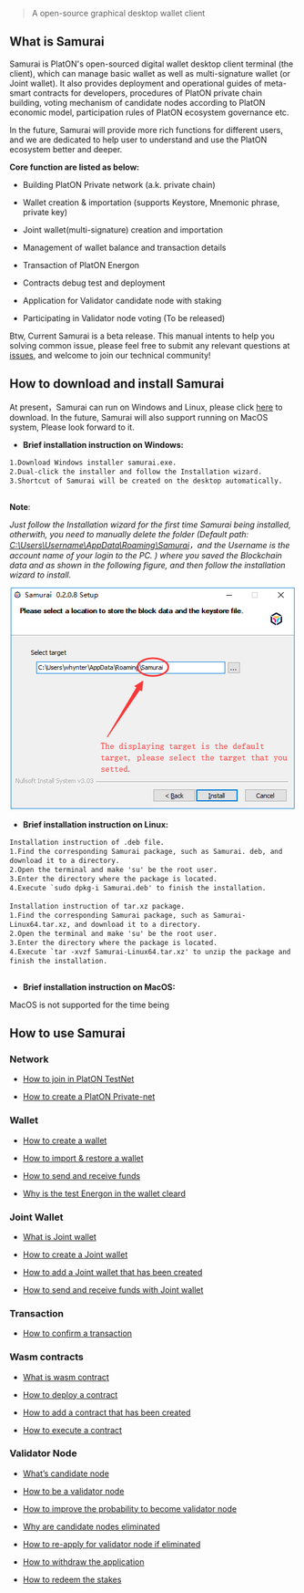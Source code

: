 > A open-source graphical desktop wallet client

## What is Samurai

Samurai is PlatON's open-sourced digital wallet desktop client terminal (the client), which can manage basic wallet as well as multi-signature wallet (or Joint wallet). It also provides deployment and operational guides of meta-smart contracts for developers, procedures of PlatON private chain building, voting mechanism of candidate nodes according to PlatON economic model, participation rules of PlatON ecosystem governance etc.

In the future, Samurai will provide more rich functions for different users, and we are dedicated to help user to understand and use the PlatON ecosystem better and deeper.

**Core function are listed as below:**

- Building PlatON Private network (a.k. private chain)

- Wallet creation & importation (supports Keystore, Mnemonic phrase, private key)

- Joint wallet(multi-signature) creation and importation 

- Management of wallet balance and transaction details

- Transaction of PlatON Energon

- Contracts debug test and deployment

- Application for Validator candidate node with staking

- Participating in Validator node voting (To be released)

Btw, Current Samurai is a beta release. This manual intents to help you solving common issue, please feel free to submit any relevant questions at [issues](https://github.com/PlatONnetwork/wiki/issues),  and welcome to join our technical community!


## How to download and install Samurai

At present，Samurai can run on Windows and Linux, please click [here](https://github.com/PlatONnetwork/Samurai/releases) to download. In the future, Samurai will also support running on MacOS system, Please look forward to it. 

+ **Brief installation instruction on Windows:**


```
1.Download Windows installer samurai.exe.
2.Dual-click the installer and follow the Installation wizard.
3.Shortcut of Samurai will be created on the desktop automatically.


```
**Note**:  

*Just follow the Installation wizard for the first time Samurai being  installed, otherwith,  you need to manually delete the folder (Default path: <u>C:\Users\Username\AppData\Roaming\Samurai</u>，and the Username is the account name of your login to the PC. ) where you saved the Blockchain data and as shown in the following figure, and then follow the installation wizard to install.*

![Image text](en-us/_platon-samurai-EN/image/Keystore_address.png)



+ **Brief installation instruction on Linux:**


```
Installation instruction of .deb file.
1.Find the corresponding Samurai package, such as Samurai. deb, and download it to a directory.
2.Open the terminal and make 'su' be the root user.
3.Enter the directory where the package is located.
4.Execute `sudo dpkg-i Samurai.deb' to finish the installation.

Installation instruction of tar.xz package.
1.Find the corresponding Samurai package, such as Samurai-Linux64.tar.xz, and download it to a directory.
2.Open the terminal and make 'su' be the root user.
3.Enter the directory where the package is located.
4.Execute `tar -xvzf Samurai-Linux64.tar.xz' to unzip the package and finish the installation.


```
+ **Brief installation instruction on MacOS:**

MacOS is not supported for the time being



## How to use Samurai

### Network

- [How to join in PlatON TestNet](en-us/_platon-samurai-EN/_join-in-a-network#join_net)

- [How to create a PlatON Private-net](en-us/_platon-samurai-EN/_join-in-a-network#create_private)

### Wallet

- [How to create a wallet](en-us/_platon-samurai-EN/_general-wallet#create_wallet)

- [How to import & restore a wallet](en-us/_platon-samurai-EN/_general-wallet#import_wallet)

- [How to send and receive funds](en-us/_platon-samurai-EN/_general-wallet#send_recv_atp)

- [Why is the test Energon in the wallet cleard](en-us/_platon-samurai-EN/_general-wallet#why_is_cleard)

### Joint Wallet

- [What is Joint wallet](en-us/_platon-samurai-EN/_joint-wallet#what_is)
- [How to create a Joint wallet](en-us/_platon-samurai-EN/_joint-wallet#how_to_create)

- [How to add a Joint wallet that has been created](en-us/_platon-samurai-EN/_joint-wallet#how_to_add)
- [How to send and receive funds with Joint wallet](en-us/_platon-samurai-EN/_joint-wallet#how_to_use)

### Transaction

- [How to confirm a transaction](en-us/_platon-samurai-EN/_confirm-transactions#comfire_txs)

### Wasm contracts

- [What is wasm contract](en-us/_platon-samurai-EN/_wasm-contracts#what_is_msc)

- [How to deploy a contract](en-us/_platon-samurai-EN/_wasm-contracts#how_to_deploy)

- [How to add a contract that has been created ](en-us/_platon-samurai-EN/_wasm-contracts#how_to_add)

- [How to execute a contract ](en-us/_platon-samurai-EN/_wasm-contracts#how_to_run)
### Validator Node
- [What’s candidate node](en-us/_platon-samurai-EN/_Validator-Node#what_is_CN)

- [How to be a validator node](en-us/_platon-samurai-EN/_Validator-Node#how_to_be_VN)

- [How to improve the probability to become validator node](en-us/_platon-samurai-EN/_Validator-Node#how_to_improve)

- [Why are candidate nodes eliminated](en-us/_platon-samurai-EN/_Validator-Node#why_be_eliminated)

- [How to re-apply for validator node if eliminated](en-us/_platon-samurai-EN/_Validator-Node#how_to_re-apply)

- [How to withdraw the application](en-us/_platon-samurai-EN/_Validator-Node#how_to_withdraw)

- [How to redeem the stakes](en-us/_platon-samurai-EN/_Validator-Node#how_to_redeem_stakes)

